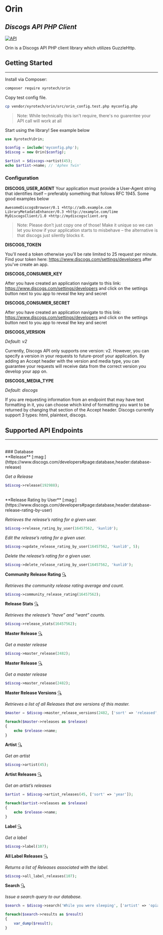 # Orin
## _Discogs API PHP Client_

[![API](https://www.discogs.com/images/discogs-white.png)](https://www.discogs.com/developers)

Orin is a Discogs API PHP client library which utilizes GuzzleHttp.

## Getting Started
***
Install via Composer:
```sh
composer require xyrotech/orin
```

Copy test config file.
```sh
cp vendor/xyrotech/orin/src/orin_config.test.php myconfig.php
```
> Note: While technically this isn't require, there's no guarentee your API call will work at all

Start using the library! See example below
```php
use Xyrotech\Orin;

$config = include('myconfig.php');
$discog = new Orin($config);

$artist = $discogs->artist(45);
echo $artist->name; // 'Aphex Twin'
```

### Configuration
**DISCOGS_USER_AGENT**
Your application must provide a User-Agent string that identifies itself – preferably something that follows RFC 1945. Some good examples below
```
AwesomeDiscogsBrowser/0.1 +http://adb.example.com
LibraryMetadataEnhancer/0.3 +http://example.com/lime
MyDiscogsClient/1.0 +http://mydiscogsclient.org
```
> Note: Please don’t just copy one of those! Make it unique so we can let you know if your application starts to misbehave – the alternative is that discogs just silently blocks it.

**DISCOGS_TOKEN**

You'll need a token otherwise you'll be rate limited to 25 request per minute. Find your token here: https://www.discogs.com/settings/developers after you've create an app.


**DISCOGS_CONSUMER_KEY**

After you have created an application  navigate to this link: https://www.discogs.com/settings/developers and click on the settings button next to you app to reveal the key and secret


**DISCOGS_CONSUMER_SECRET**

After you have created an application  navigate to this link: https://www.discogs.com/settings/developers and click on the settings button next to you app to reveal the key and secret


**DISCOGS_VERSION**

*Default: v2*

Currently, Discogs API only supports one version: v2. However, you can specify a version in your requests to future-proof your application. By adding an Accept header with the version and media type, you can guarantee your requests will receive data from the correct version you develop your app on.


**DISCOGS_MEDIA_TYPE**

*Default: discogs*

If you are requesting information from an endpoint that may have text formatting in it, you can choose which kind of formatting you want to be returned by changing that section of the Accept header. Discogs currently support 3 types: html, plaintext, discogs.



## Supported API Endpoints
***
<br/>
### Database
<br/>
**Release** [:mag:](https://www.discogs.com/developers#page:database,header:database-release)

*Get a Release* 
```php
$discog->release(192988);
```
<br/>
**Release Rating by User** [:mag:](https://www.discogs.com/developers#page:database,header:database-release-rating-by-user)

*Retrieves the release’s rating for a given user.* 
```php
$discog->release_rating_by_user(16457562, 'kunli0');
```
*Edit the release’s rating for a given user.* 
```php
$discog->update_release_rating_by_user(16457562, 'kunli0', 5);
```
*Delete the release’s rating for a given user.* 
```php
$discog->delete_release_rating_by_user(16457562, 'kunli0');
```

**Community Release Rating** [:mag:](https://www.discogs.com/developers#page:database,header:database-community-release-rating)

*Retrieves the community release rating average and count.* 
```php
$discog->community_release_rating(16457562);
```

**Release Stats** [:mag:](https://www.discogs.com/developers#page:database,header:database-release-stats)

*Retrieves the release’s “have” and “want” counts.* 
```php
$discog->release_stats(16457562);
```

**Master Release** [:mag:](https://www.discogs.com/developers#page:database,header:database-master-release)

*Get a master release* 
```php
$discog->master_release(2482);
```

**Master Release** [:mag:](https://www.discogs.com/developers#page:database,header:database-master-release)

*Get a master release* 
```php
$discog->master_release(2482);
```

**Master Release Versions** [:mag:](https://www.discogs.com/developers#page:database,header:database-master-release-versions)

*Retrieves a list of all Releases that are versions of this master.* 
```php
$master = $discog->master_release_versions(2482, ['sort' => 'released', 'sort_order' => 'desc']);

foreach($master->releases as $release)
{
    echo $release->name;
}
```

**Artist** [:mag:](https://www.discogs.com/developers#page:database,header:database-artist)

*Get an artist* 
```php
$discog->artist(45);
```

**Artist Releases** [:mag:](https://www.discogs.com/developers#page:database,header:database-master-release-versions)

*Get an artist’s releases* 
```php
$artist = $discog->artist_releases(45, ['sort' => 'year']);

foreach($artist->releases as $release)
{
    echo $release->name;
}
```

**Label** [:mag:](https://www.discogs.com/developers#page:database,header:database-label)

*Get a label* 
```php
$discog->label(107);
```

**All Label Releases** [:mag:](https://www.discogs.com/developers#page:database,header:database-all-label-releases)

*Returns a list of Releases associated with the label.* 
```php
$discog->all_label_releases(107);
```

**Search** [:mag:](https://www.discogs.com/developers#page:database,header:database-search)

*Issue a search query to our database.* 
```php
$search = $discog->search('While you were sleeping', ['artist' => 'opiate', 'type' => 'master');

foreach($search->results as $result)
{
    var_dump($result);
}
```

